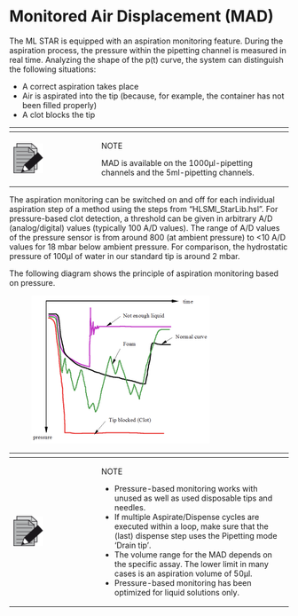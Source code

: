 # Monitored Air Displacement (MAD)‌

The ML STAR is equipped with an aspiration monitoring feature. During the aspiration process, the pressure within the pipetting channel is measured in real time. Analyzing the shape of the p(t) curve, the system can distinguish the following situations:

* A correct aspiration takes place
* Air is aspirated into the tip (because, for example, the container has not been filled properly)
* A clot blocks the tip

<table data-header-hidden><thead><tr><th width="145"></th><th></th></tr></thead><tbody><tr><td><img src="../../../../../.gitbook/assets/image (10) (1) (1) (1) (1) (1) (1) (1) (1) (1) (1) (1) (1) (1) (1).png" alt="" data-size="original"></td><td><p>NOTE</p><p>MAD is available on the 1000μl-pipetting channels and the 5ml-pipetting channels.</p></td></tr></tbody></table>

The aspiration monitoring can be switched on and off for each individual aspiration step of a method using the steps from “HLSMl\_StarLib.hsl”. For pressure-based clot detection, a threshold can be given in arbitrary A/D (analog/digital) values (typically 100 A/D values). The range of A/D values of the pressure sensor is from around 800 (at ambient pressure) to <10 A/D values for 18 mbar below ambient pressure. For comparison, the hydrostatic pressure of 100µl of water in our standard tip is around 2 mbar.

The following diagram shows the principle of aspiration monitoring based on pressure.

<figure><img src="../../../../../.gitbook/assets/image (61) (1) (1).png" alt="" width="321"><figcaption></figcaption></figure>

<table data-header-hidden><thead><tr><th width="145"></th><th></th></tr></thead><tbody><tr><td><img src="../../../../../.gitbook/assets/image (10) (1) (1) (1) (1) (1) (1) (1) (1) (1) (1) (1) (1) (1) (1).png" alt="" data-size="original"></td><td><p>NOTE</p><ul><li>Pressure-based monitoring works with unused as well as used disposable tips and needles.</li><li>If multiple Aspirate/Dispense cycles are executed within a loop, make sure that the (last) dispense step uses the Pipetting mode ‘Drain tip’.</li><li>The volume range for the MAD depends on the specific assay. The lower limit in many cases is an aspiration volume of 50µl.</li><li>Pressure-based monitoring has been optimized for liquid solutions only.</li></ul></td></tr></tbody></table>

